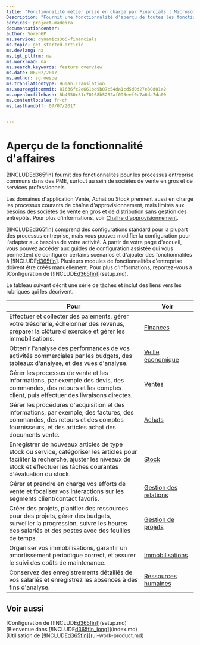 ```yaml
---
title: "Fonctionnalité métier prise en charge par Financials | Microsoft Docs"
Description: "Fournit une fonctionnalité d'aperçu de toutes les fonctionnalités commerciales et des départements qui sont pris en charge par les domaines de l'application, comme les finances, le stock, et la gestion de projets."
services: project-madeira
documentationcenter: 
author: SorenGP
ms.service: dynamics365-financials
ms.topic: get-started-article
ms.devlang: na
ms.tgt_pltfrm: na
ms.workload: na
ms.search.keywords: feature overview
ms.date: 06/02/2017
ms.author: sgroespe
ms.translationtype: Human Translation
ms.sourcegitcommit: 81636fc2e661bd9b07c54da1cd5d0d27e30d01a2
ms.openlocfilehash: 8b4050c31c70168b5282af095eef0c7a6da7da00
ms.contentlocale: fr-ch
ms.lasthandoff: 07/07/2017


---
```

# <a name="overview-of-business-functionality"></a>Aperçu de la fonctionnalité d'affaires
[!INCLUDE[d365fin](includes/d365fin_md.md)] fournit des fonctionnalités pour les processus entreprise communs dans des PME, surtout au sein de sociétés de vente en gros et de services professionnels.

Les domaines d'application Vente, Achat ou Stock prennent aussi en charge les processus courants de chaîne d'approvisionnement, mais limités aux besoins des sociétés de vente en gros et de distribution sans gestion des entrepôts. Pour plus d'informations, voir [Chaîne d'approvisionnement](madeira-supply-chain.md).

[!INCLUDE[d365fin](includes/d365fin_md.md)] comprend des configurations standard pour la plupart des processus entreprise, mais vous pouvez modifier la configuration pour l'adapter aux besoins de votre activité. À partir de votre page d'accueil, vous pouvez accéder aux guides de configuration assistée qui vous permettent de configurer certains scénarios et d'ajouter des fonctionnalités à [!INCLUDE[d365fin](includes/d365fin_md.md)]. Plusieurs modules de fonctionnalités d'entreprise doivent être créés manuellement. Pour plus d'informations, reportez-vous à [Configuration de [!INCLUDE[d365fin](includes/d365fin_md.md)]](setup.md).

Le tableau suivant décrit une série de tâches et inclut des liens vers les rubriques qui les décrivent.

| Pour | Voir |
| --- | --- |
| Effectuer et collecter des paiements, gérer votre trésorerie, échelonner des revenus, préparer la clôture d'exercice et gérer les immobilisations. |[Finances](finance.md) |
|Obtenir l'analyse des performances de vos activités commerciales par les budgets, des tableaux d'analyse, et des vues d'analyse.|[Veille économique](bi.md)|
| Gérer les processus de vente et les informations, par exemple des devis, des commandes, des retours et les comptes client, puis effectuer des livraisons directes. |[Ventes](sales-manage-sales.md) |
| Gérer les procédures d'acquisition et des informations, par exemple, des factures, des commandes, des retours et des comptes fournisseurs, et des articles achat des documents vente. |[Achats](purchasing-manage-purchasing.md) |
| Enregistrer de nouveaux articles de type stock ou service, catégoriser les articles pour faciliter la recherche, ajuster les niveaux de stock et effectuer les tâches courantes d'évaluation du stock. |[Stock](inventory-manage-inventory.md) |
| Gérer et prendre en charge vos efforts de vente et focaliser vos interactions sur les segments client/contact favoris. |[Gestion des relations](marketing-relationship-management.md) |
| Créer des projets, planifier des ressources pour des projets, gérer des budgets, surveiller la progression, suivre les heures des salariés et des postes avec des feuilles de temps. |[Gestion de projets](projects-manage-projects.md) |
| Organiser vos immobilisations, garantir un amortissement périodique correct, et assurer le suivi des coûts de maintenance. |[Immobilisations](fa-manage.md) |
| Conservez des enregistrements détaillés de vos salariés et enregistrez les absences à des fins d'analyse. |[Ressources humaines](hr-manage-human-resources.md) |

## <a name="see-also"></a>Voir aussi
[Configuration de [!INCLUDE[d365fin](includes/d365fin_md.md)]](setup.md)  
[Bienvenue dans [!INCLUDE[d365fin_long](includes/d365fin_long_md.md)]](index.md)  
[Utilisation de [!INCLUDE[d365fin](includes/d365fin_md.md)]](ui-work-product.md)  

